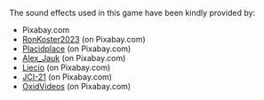 The sound effects used in this game have been kindly provided by:

- Pixabay.com
- [RonKoster2023](https://pixabay.com/users/ronkoster2023-25675699/) (on Pixabay.com)
- [Placidplace](https://pixabay.com/users/placidplace-25572496/) (on Pixabay.com)
- [Alex_Jauk](https://pixabay.com/users/alex_jauk-16800354/) (on Pixabay.com)
- [Liecio](https://pixabay.com/users/liecio-3298866/) (on Pixabay.com)
- [JCI-21](https://pixabay.com/users/jci-21-21704840/) (on Pixabay.com)
- [OxidVideos](https://pixabay.com/users/oxidvideos-37598254/) (on Pixabay.com)